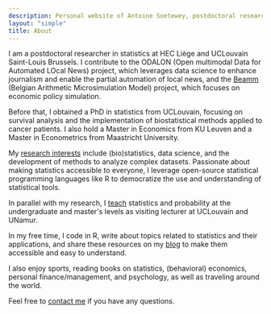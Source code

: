 ```yaml
---
description: Personal website of Antoine Soetewey, postdoctoral researcher in statistics at UCLouvain Saint-Louis Brussels and HEC Liège
layout: "simple"
title: About
---
```


I am a postdoctoral researcher in statistics at HEC Liège and UCLouvain Saint-Louis Brussels. I contribute to the ODALON (Open multimodal Data for Automated LOcal News) project, which leverages data science to enhance journalism and enable the partial automation of local news, and the [Beamm](https://beamm.brussels/) (Belgian Arithmetic Microsimulation Model) project, which focuses on economic policy simulation.

Before that, I obtained a PhD in statistics from UCLouvain, focusing on survival analysis and the implementation of biostatistical methods applied to cancer patients. I also hold a Master in Economics from KU Leuven and a Master in Econometrics from Maastricht University.

My [research interests](/research/) include (bio)statistics, data science, and the development of methods to analyze complex datasets. Passionate about making statistics accessible to everyone, I leverage open-source statistical programming languages like R to democratize the use and understanding of statistical tools.

In parallel with my research, I [teach](/teaching/) statistics and probability at the undergraduate and master's levels as visiting lecturer at UCLouvain and UNamur.

In my free time, I code in R, write about topics related to statistics and their applications, and share these resources on my [blog](https://statsandr.com/) to make them accessible and easy to understand.

I also enjoy sports, reading books on statistics, (behavioral) economics, personal finance/management, and psychology, as well as traveling around the world.

Feel free to [contact me](/contact/) if you have any questions.
